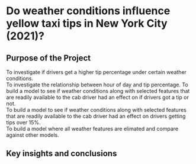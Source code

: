 # Do weather conditions influence yellow taxi tips in New York City (2021)?  

## Purpose of the Project

To investigate if drivers get a higher tip percentage under certain weather conditions.  
To investigate the relationship between hour of day and tip percentage. 
To build a model to see if weather conditions along with selected features that are readily available to the cab driver had an effect on if drivers got a tip or not.  
To build a model to see if weather conditions along with selected features that are readily available to the cab driver had an effect on drivers getting tips over 15%.  
To build a model where all weather features are elimated and compare against other models.

## Key insights and conclusions


